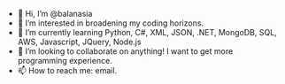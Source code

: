 - 👋 Hi, I’m @balanasia
- 👀 I’m interested in broadening my coding horizons.
- 🌱 I’m currently learning Python, C#, XML, JSON, .NET, MongoDB, SQL, AWS, Javascript, JQuery, Node.js
- 💞️ I’m looking to collaborate on anything! I want to get more programming experience.
- 📫 How to reach me: email.

<!---
balanasia/balanasia is a ✨ special ✨ repository because its `README.md` (this file) appears on your GitHub profile.
You can click the Preview link to take a look at your changes.
--->

